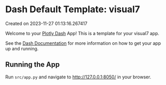 # Dash Default Template: visual7

Created on 2023-11-27 01:13:16.267417

Welcome to your [Plotly Dash](https://plotly.com/dash/) App! This is a template for your visual7 app.

See the [Dash Documentation](https://dash.plotly.com/introduction) for more information on how to get your app up and running.

## Running the App

Run `src/app.py` and navigate to http://127.0.0.1:8050/ in your browser.